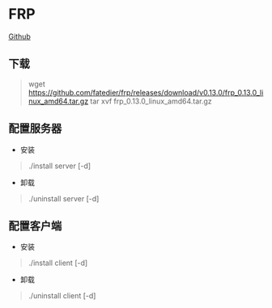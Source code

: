 # FRP

[Github](https://github.com/fatedier/frp)


## 下载

> wget https://github.com/fatedier/frp/releases/download/v0.13.0/frp_0.13.0_linux_amd64.tar.gz
> tar xvf frp_0.13.0_linux_amd64.tar.gz

## 配置服务器

* 安装

> ./install server [-d]

* 卸载

> ./uninstall server [-d]

## 配置客户端


* 安装

> ./install client [-d]

* 卸载

> ./uninstall client [-d]
